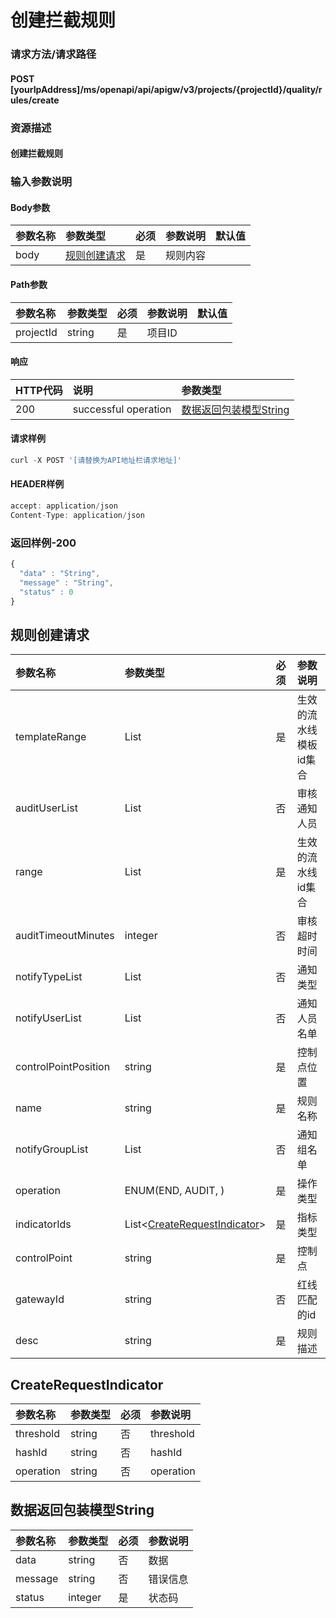 # 创建拦截规则

### 请求方法/请求路径

#### POST  \[yourIpAddress\]/ms/openapi/api/apigw/v3/projects/{projectId}/quality/rules/create

### 资源描述

#### 创建拦截规则

### 输入参数说明

#### Body参数

| 参数名称 | 参数类型 | 必须 | 参数说明 | 默认值 |
| :--- | :--- | :--- | :--- | :--- |
| body | [规则创建请求](chuang-jian-lan-jie-gui-ze.md) | 是 | 规则内容 |  |

#### Path参数

| 参数名称 | 参数类型 | 必须 | 参数说明 | 默认值 |
| :--- | :--- | :--- | :--- | :--- |
| projectId | string | 是 | 项目ID |  |

#### 响应

| HTTP代码 | 说明 | 参数类型 |
| :--- | :--- | :--- |
| 200 | successful operation | [数据返回包装模型String](chuang-jian-lan-jie-gui-ze.md) |

#### 请求样例

```javascript
curl -X POST '[请替换为API地址栏请求地址]'
```

#### HEADER样例

```javascript
accept: application/json
Content-Type: application/json
```

### 返回样例-200

```javascript
{
  "data" : "String",
  "message" : "String",
  "status" : 0
}
```

## 规则创建请求

| 参数名称 | 参数类型 | 必须 | 参数说明 |
| :--- | :--- | :--- | :--- |
| templateRange | List | 是 | 生效的流水线模板id集合 |
| auditUserList | List | 否 | 审核通知人员 |
| range | List | 是 | 生效的流水线id集合 |
| auditTimeoutMinutes | integer | 否 | 审核超时时间 |
| notifyTypeList | List | 否 | 通知类型 |
| notifyUserList | List | 否 | 通知人员名单 |
| controlPointPosition | string | 是 | 控制点位置 |
| name | string | 是 | 规则名称 |
| notifyGroupList | List | 否 | 通知组名单 |
| operation | ENUM\(END, AUDIT, \) | 是 | 操作类型 |
| indicatorIds | List&lt;[CreateRequestIndicator](chuang-jian-lan-jie-gui-ze.md)&gt; | 是 | 指标类型 |
| controlPoint | string | 是 | 控制点 |
| gatewayId | string | 否 | 红线匹配的id |
| desc | string | 是 | 规则描述 |

## CreateRequestIndicator

| 参数名称 | 参数类型 | 必须 | 参数说明 |
| :--- | :--- | :--- | :--- |
| threshold | string | 否 | threshold |
| hashId | string | 否 | hashId |
| operation | string | 否 | operation |

## 数据返回包装模型String

| 参数名称 | 参数类型 | 必须 | 参数说明 |
| :--- | :--- | :--- | :--- |
| data | string | 否 | 数据 |
| message | string | 否 | 错误信息 |
| status | integer | 是 | 状态码 |


